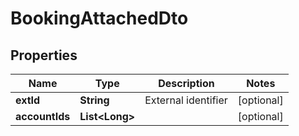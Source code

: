 

# BookingAttachedDto


## Properties

| Name | Type | Description | Notes |
|------------ | ------------- | ------------- | -------------|
|**extId** | **String** | External identifier |  [optional] |
|**accountIds** | **List&lt;Long&gt;** |  |  [optional] |



